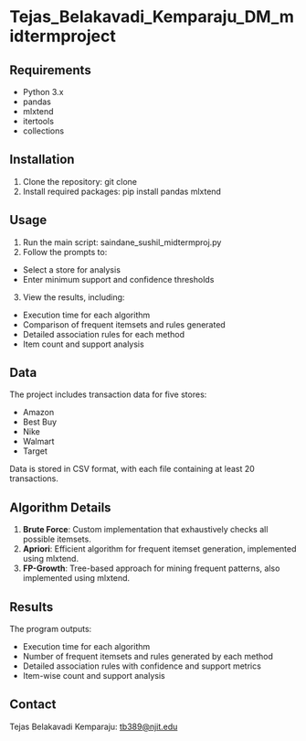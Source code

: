 # Tejas_Belakavadi_Kemparaju_DM_midtermproject


## Requirements

- Python 3.x
- pandas
- mlxtend
- itertools
- collections

## Installation

1. Clone the repository: git clone
2. Install required packages: pip install pandas mlxtend
   
## Usage
1. Run the main script: saindane_sushil_midtermproj.py
2. Follow the prompts to:
- Select a store for analysis
- Enter minimum support and confidence thresholds
3. View the results, including:
- Execution time for each algorithm
- Comparison of frequent itemsets and rules generated
- Detailed association rules for each method
- Item count and support analysis

## Data

The project includes transaction data for five stores:
- Amazon
- Best Buy
- Nike
- Walmart
- Target

Data is stored in CSV format, with each file containing at least 20 transactions.

## Algorithm Details

1. **Brute Force**: Custom implementation that exhaustively checks all possible itemsets.
2. **Apriori**: Efficient algorithm for frequent itemset generation, implemented using mlxtend.
3. **FP-Growth**: Tree-based approach for mining frequent patterns, also implemented using mlxtend.

## Results

The program outputs:
- Execution time for each algorithm
- Number of frequent itemsets and rules generated by each method
- Detailed association rules with confidence and support metrics
- Item-wise count and support analysis

## Contact

Tejas Belakavadi Kemparaju: tb389@njit.edu


   
